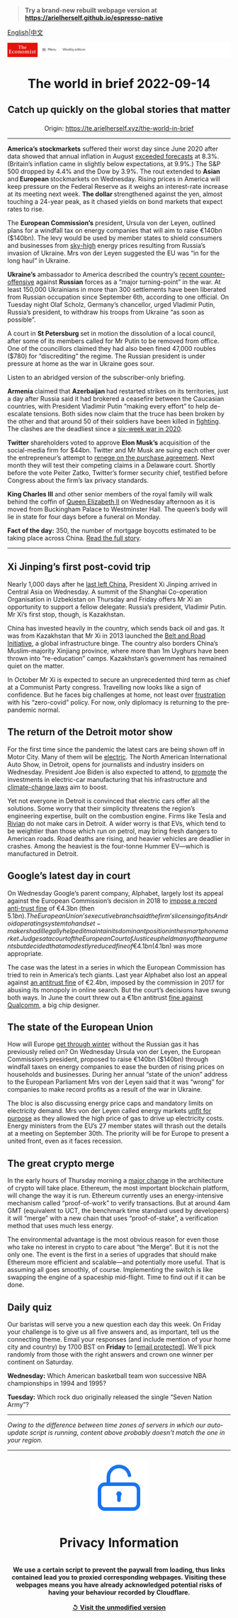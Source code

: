 > **Try a brand-new rebuilt webpage version at https://arielherself.github.io/espresso-native**

[English](https://github.com/arielherself/espresso/blob/main/README.md)|[中文](https://github-com.translate.goog/arielherself/espresso/blob/main/README.md?_x_tr_sl=en&_x_tr_tl=zh-CN&_x_tr_hl=zh-CN&_x_tr_pto=wapp)



![The Economist](menubar.png)

# <p align="center">The world in brief 2022-09-14</p>

## <p align="center">Catch up quickly on the global stories that matter</p>

<p align="center">Origin: <a href="https://te.arielherself.xyz/the-world-in-brief">https://te.arielherself.xyz/the-world-in-brief</a><hr>

<strong>America’s stockmarkets</strong> suffered their worst day since June 2020 after data showed that annual inflation in August [exceeded forecasts](https://te.arielherself.xyz/finance-and-economics/2022/09/13/america-still-has-an-inflation-problem) at 8.3%. (Britain’s inflation came in slightly below expectations, at 9.9%.) The S&amp;P 500 dropped by 4.4% and the Dow by 3.9%. The rout extended to <strong>Asian </strong>and<strong> European </strong>stockmarkets on Wednesday. Rising prices in America will keep pressure on the Federal Reserve as it weighs an interest-rate increase at its meeting next week. <strong>The dollar </strong>strengthened against the yen, almost touching a 24-year peak, as it chased yields on bond markets that expect rates to rise.

The <strong>European Commission’s</strong> president, Ursula von der Leyen, outlined plans for a windfall tax on energy companies that will aim to raise €140bn ($140bn). The levy would be used by member states to shield consumers and businesses from [sky-high](https://te.arielherself.xyz/europe/2022/09/05/europe-scrambles-to-protect-citizens-from-sky-high-energy-prices) energy prices resulting from Russia’s invasion of Ukraine. Mrs von der Leyen suggested the EU was “in for the long haul” in Ukraine.

<strong>Ukraine’s</strong> ambassador to America described the country’s [recent counter-offensive](https://te.arielherself.xyz/europe/2022/09/09/ukraine-seizes-the-initiative-in-the-east) against <strong>Russian</strong> forces as a “major turning-point” in the war. At least 150,000 Ukrainians in more than 300 settlements have been liberated from Russian occupation since September 6th, according to one official. On Tuesday night Olaf Scholz, Germany’s chancellor, urged Vladimir Putin, Russia’s president, to withdraw his troops from Ukraine “as soon as possible”.

A court in <strong>St Petersburg </strong>set in motion the dissolution of a local council, after some of its members called for Mr Putin to be removed from office. One of the councillors claimed they had also been fined 47,000 roubles ($780) for “discrediting” the regime. The Russian president is under pressure at home as the war in Ukraine goes sour.

Listen to an abridged version of the subscriber-only briefing.

<strong>Armenia </strong>claimed that <strong>Azerbaijan </strong>had restarted strikes on its territories, just a day after Russia said it had brokered a ceasefire between the Caucasian countries, with President Vladimir Putin “making every effort” to help de-escalate tensions. Both sides now claim that the truce has been broken by the other and that around 50 of their soldiers have been killed in [fighting](https://te.arielherself.xyz/the-economist-explains/2022/09/13/why-azerbaijan-and-armenia-are-fighting-again). The clashes are the deadliest since a [six-week war in 2020](https://te.arielherself.xyz/europe/2020/11/12/a-peace-deal-ends-a-bloody-war-over-nagorno-karabakh).

<strong>Twitter</strong> shareholders voted to approve <strong>Elon Musk’s</strong> acquisition of the social-media firm for $44bn. Twitter and Mr Musk are suing each other over the entrepreneur’s attempt to [renege on the purchase agreement](https://te.arielherself.xyz/business/2022/07/11/with-or-without-elon-musk-twitter-is-overdue-a-shake-up). Next month they will test their competing claims in a Delaware court. Shortly before the vote Peiter Zatko, Twitter’s former security chief, testified before Congress about the firm’s lax privacy standards.

<strong>King Charles III</strong> and other senior members of the royal family will walk behind the coffin of [Queen Elizabeth II](https://te.arielherself.xyz/obituary/2022/09/08/elizabeth-ii-never-laid-down-the-heavy-weight-of-the-crown) on Wednesday afternoon as it is moved from Buckingham Palace to Westminster Hall. The queen’s body will lie in state for four days before a funeral on Monday.

<strong>Fact of the day:</strong> 350, the number of mortgage boycotts estimated to be taking place across China. [Read the full story](https://te.arielherself.xyz/finance-and-economics/2022/09/12/chinas-ponzi-like-property-market-is-eroding-faith-in-the-state).

----------

## Xi Jinping’s first post-covid trip

Nearly 1,000 days after he [last left China](https://te.arielherself.xyz/china/2022/09/08/xi-jinping-will-at-last-venture-abroad-again), President Xi Jinping arrived in Central Asia on Wednesday. A summit of the Shanghai Co-operation Organisation in Uzbekistan on Thursday and Friday offers Mr Xi an opportunity to support a fellow delegate: Russia’s president, Vladimir Putin. Mr Xi’s first stop, though, is Kazakhstan.

China has invested heavily in the country, which sends back oil and gas. It was from Kazakhstan that Mr Xi in 2013 launched the [Belt and Road Initiative](https://te.arielherself.xyz/the-economist-explains/2017/05/14/what-is-chinas-belt-and-road-initiative), a global infrastructure binge. The country also borders China’s Muslim-majority Xinjiang province, where more than 1m Uyghurs have been thrown into “re-education” camps. Kazakhstan’s government has remained quiet on the matter.

In October Mr Xi is expected to secure an unprecedented third term as chief at a Communist Party congress. Travelling now looks like a sign of confidence. But he faces big challenges at home, not least over [frustration](https://te.arielherself.xyz/china/2022/09/08/public-patience-with-zero-covid-is-wearing-thin-in-china) with his “zero-covid” policy. For now, only diplomacy is returning to the pre-pandemic normal.

## The return of the Detroit motor show

For the first time since the pandemic the latest cars are being shown off in Motor City. Many of them will be [electric](https://te.arielherself.xyz/graphic-detail/2022/06/02/the-electric-vehicle-revolution-is-not-happening-fast-enough). The North American International Auto Show, in Detroit, opens for journalists and industry insiders on Wednesday. President Joe Biden is also expected to attend, to [promote](https://te.arielherself.xyz/united-states/2022/09/13/joe-bidens-industrial-policy-is-big-bold-and-fraught-with-difficulty) the investments in electric-car manufacturing that his infrastructure and [climate-change laws](https://te.arielherself.xyz/leaders/2022/08/08/americas-climate-plus-spending-bill-is-flawed-but-essential) aim to boost.  
  
 Yet not everyone in Detroit is convinced that electric cars offer all the solutions. Some worry that their simplicity threatens the region’s engineering expertise, built on the combustion engine. Firms like Tesla and [Rivian](https://te.arielherself.xyz/graphic-detail/2021/11/10/rivians-giant-listing-comes-amid-huge-losses) do not make cars in Detroit. A wider worry is that EVs, which tend to be weightier than those which run on petrol, may bring fresh dangers to American roads. Road deaths are rising, and heavier vehicles are deadlier in crashes. Among the heaviest is the four-tonne Hummer EV—which is manufactured in Detroit.

## Google’s latest day in court

On Wednesday Google’s parent company, Alphabet, largely lost its appeal against the European Commission’s decision in 2018 to [impose a record anti-trust fine](https://te.arielherself.xyz/business/2018/07/21/google-is-fined-eu43bn-in-the-biggest-ever-antitrust-penalty) of €4.3bn (then $5.1bn). The European Union’s executive branch said the firm’s licensing of its Android operating system to handset-makers had illegally helped it maintain its dominant position in the smartphone market. Judges at a court of the European Court of Justice upheld many of the arguments but decided that a modestly reduced fine of €4.1bn ($4.1bn) was more appropriate.

The case was the latest in a series in which the European Commission has tried to rein in America’s tech giants. Last year Alphabet also lost an appeal against [an antitrust fine](https://te.arielherself.xyz/business/2017/07/01/the-european-commission-levies-a-huge-fine-on-google) of €2.4bn, imposed by the commission in 2017 for abusing its monopoly in online search. But the court’s decisions have swung both ways. In June the court threw out a €1bn antitrust [fine against Qualcomm](https://te.arielherself.xyz/business/2018/01/27/qualcomm-is-fined-for-anti-competitive-practices-again), a big chip designer.

## The state of the European Union

How will Europe [get through winter](https://te.arielherself.xyz/leaders/2022/09/08/how-to-deal-with-europes-energy-crisis) without the Russian gas it has previously relied on? On Wednesday Ursula von der Leyen, the European Commission’s president, proposed to raise €140bn ($140bn) through windfall taxes on energy companies to ease the burden of rising prices on households and businesses. During her annual “state of the union” address to the European Parliament Mrs von der Leyen said that it was “wrong” for companies to make record profits as a result of the war in Ukraine.

The bloc is also discussing energy price caps and mandatory limits on electricity demand. Mrs von der Leyen called energy markets [unfit for purpose](https://te.arielherself.xyz/finance-and-economics/2022/09/08/europes-energy-market-was-not-built-for-this-crisis) as they allowed the high price of gas to drive up electricity costs. Energy ministers from the EU’s 27 member states will thrash out the details at a meeting on September 30th. The priority will be for Europe to present a united front, even as it faces recession.

## The great crypto merge

In the early hours of Thursday morning a [major change](https://te.arielherself.xyz/finance-and-economics/2022/09/06/the-future-of-crypto-is-at-stake-in-ethereums-switch) in the architecture of crypto will take place. Ethereum, the most important blockchain platform, will change the way it is run. Ethereum currently uses an energy-intensive mechanism called “proof-of-work” to verify transactions. But at around 4am GMT (equivalent to UCT, the benchmark time standard used by developers) it will “merge” with a new chain that uses “proof-of-stake”, a verification method that uses much less energy.  
  
 The environmental advantage is the most obvious reason for even those who take no interest in crypto to care about “the Merge”. But it is not the only one. The event is the first in a series of upgrades that should make Ethereum more efficient and scalable—and potentially more useful. That is assuming all goes smoothly, of course. Implementing the switch is like swapping the engine of a spaceship mid-flight. Time to find out if it can be done.

## Daily quiz

Our baristas will serve you a new question each day this week. On Friday your challenge is to give us all five answers and, as important, tell us the connecting theme. Email your responses (and include mention of your home city and country) by 1700 BST on <strong>Friday</strong> to [<span class="__cf_email__" data-cfemail="db8aaeb2a19ea8aba9bea8a8b49bbeb8b4b5b4b6b2a8aff5b8b4b6">[email&#160;protected]</span>](https://mail.google.com/mail/?view=cm&amp;fs=1&amp;tf=1&amp;to=QuizEspresso@te.arielherself.xyz). We’ll pick randomly from those with the right answers and crown one winner per continent on Saturday.

<strong>Wednesday:</strong> Which American basketball team won successive NBA championships in 1994 and 1995?  
  
<strong>Tuesday:</strong> Which rock duo originally released the single “Seven Nation Army”?

----------

*Owing to the difference between time zones of servers in which our auto-update script is running, content above probably doesn't match the one in your region.*

|<br><div align="center"><img src="unlock.png" /><h1>Privacy Information</h1></div></br>We use a certain script to prevent the paywall from loading, thus links contained lead you to proxied corresponding webpages. Visiting these webpages means you have already acknowledged potential risks of having your behaviour recorded by Cloudflare.<br><br>[&#x21BA; Visit the unmodified version](README.raw.md)<br><br>|
|-----|
